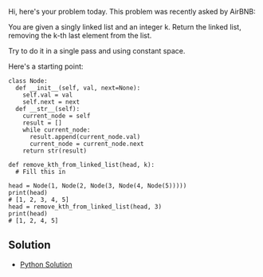 Hi, here's your problem today. This problem was recently asked by AirBNB:

You are given a singly linked list and an integer k. Return the linked list, removing the k-th last element 
from the list.

Try to do it in a single pass and using constant space.

Here's a starting point:
```
class Node:
  def __init__(self, val, next=None):
    self.val = val
    self.next = next
  def __str__(self):
    current_node = self
    result = []
    while current_node:
      result.append(current_node.val)
      current_node = current_node.next
    return str(result)

def remove_kth_from_linked_list(head, k):
  # Fill this in

head = Node(1, Node(2, Node(3, Node(4, Node(5)))))
print(head)
# [1, 2, 3, 4, 5]
head = remove_kth_from_linked_list(head, 3)
print(head)
# [1, 2, 4, 5]
```


## Solution

- [Python Solution](./Solution.py)